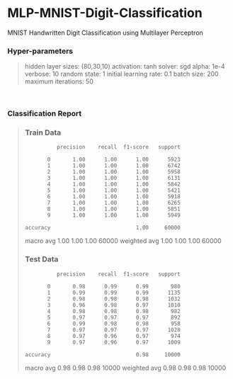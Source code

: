 # MLP-MNIST-Digit-Classification
MNIST Handwritten Digit Classification using Multilayer Perceptron
<br>

### Hyper-parameters
>hidden layer sizes: (80,30,10)
>activation: tanh
>solver: sgd
>alpha: 1e-4
>verbose: 10
>random state: 1
>initial learning rate: 0.1
>batch size: 200
>maximum iterations: 50
<br>

### Classification Report

>### Train Data
>               precision    recall  f1-score   support
> 
>            0       1.00      1.00      1.00      5923
>            1       1.00      1.00      1.00      6742
>            2       1.00      1.00      1.00      5958
>            3       1.00      1.00      1.00      6131
>            4       1.00      1.00      1.00      5842
>            5       1.00      1.00      1.00      5421
>            6       1.00      1.00      1.00      5918
>            7       1.00      1.00      1.00      6265
>            8       1.00      1.00      1.00      5851
>            9       1.00      1.00      1.00      5949
> 
>     accuracy                           1.00     60000
>    macro avg       1.00      1.00      1.00     60000
> weighted avg       1.00      1.00      1.00     60000
> 
> 
> ### Test Data
>               precision    recall  f1-score   support
> 
>            0       0.98      0.99      0.99       980
>            1       0.99      0.99      0.99      1135
>            2       0.98      0.98      0.98      1032
>            3       0.96      0.98      0.97      1010
>            4       0.98      0.98      0.98       982
>            5       0.97      0.97      0.97       892
>            6       0.99      0.98      0.98       958
>            7       0.97      0.97      0.97      1028
>            8       0.97      0.96      0.97       974
>            9       0.97      0.96      0.97      1009
> 
>     accuracy                           0.98     10000
>    macro avg       0.98      0.98      0.98     10000
> weighted avg       0.98      0.98      0.98     10000

